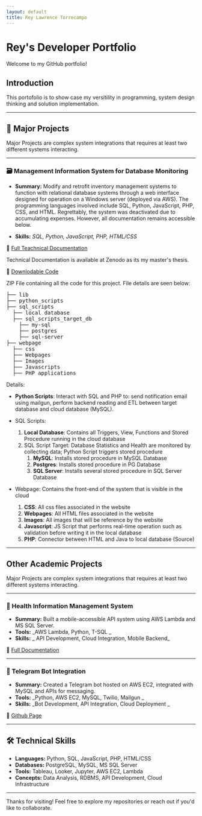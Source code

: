 ```yaml
---
layout: default
title: Rey Lawrence Torrecampo
---
```


# Rey's Developer Portfolio

Welcome to my GitHub portfolio! 

## Introduction

This portofolio is to show case my versitility in programming, system design thinking and solution implementation.

---
## 📓 Major Projects

Major Projects are complex system integrations that requires at least two different systems interacting.

---
### 🗃️ Management Information System for Database Monitoring
- **Summary:** Modify and retrofit inventory management systems to function with relational database systems through a web interface designed for operation on a Windows server (deployed via AWS). The programming languages involved include SQL, Python, JavaScript, PHP, CSS, and HTML. Regrettably, the system was deactivated due to accumulating expenses. However, all documentation remains accessible below.

- **Skills:** _SQL, Python, JavaScript, PHP, HTML/CSS_

🔗 [Full Teachnical Documentation](https://zenodo.org/records/8176445)

Technical Documentation is available at Zenodo as its my master's thesis.

🔗 [Downlodable Code](https://drive.google.com/file/d/146v9wPhX5-dBpkKzB4cDE1c8oXRO9dtK/view?usp=sharing)

ZIP File containing all the code for this project. File details are seen below:

<pre>
├── lib
├── python_scripts
├── sql_scripts
  ├── local database
  ├── sql_scripts_target_db
    ├── my-sql
    ├── postgres
    ├── sql-server
├── webpage
  ├── css
  ├── Webpages
  ├── Images
  ├── Javascripts
  ├── PHP applications
</pre>

Details:
- **Python Scripts**: Interact with SQL and PHP to: send notification email using mailgun, perform backend reading and ETL between target database and cloud database (MySQL).

- SQL Scripts:
  1. **Local Database**: Contains all Triggers, View, Functions and Stored Procedure running in the cloud database
  2. SQL Script Target: Database Statistics and Health are monitored by collecting data; Python Script triggers stored procedure
     1. **MySQL**: Installs stored procedure in MySQL Database
     2. **Postgres**: Installs stored procedure in PG Database
     3. **SQL Server**: Installs several stored procedure in SQL Server Database

- Webpage: Contains the front-end of the system that is visible in the cloud
  1. **CSS**: All css files associated in the website
  2. **Webpages**: All HTML files associated in the website
  3. **Images**: All images that will be reference by the website
  4. **Javascript**: JS Script that performs real-time operation such as validation before writing it in the local database
  5. **PHP**: Connector between HTML and Java to local database (Source)

---
## Other Academic Projects

Major Projects are complex system integrations that requires at least two different systems interacting.

---

### 🏥 Health Information Management System
- **Summary:** Built a mobile-accessible API system using AWS Lambda and MS SQL Server.  
- **Tools:** _AWS Lambda, Python, T-SQL _
- **Skills:** _ API Development, Cloud Integration, Mobile Backend_

🔗 [Full Documentation](https://drive.google.com/file/d/17rDCuWskhmumeTC5LrPi2npBAy99ulI4/view?usp=drive_link)

---

### 🤖 Telegram Bot Integration
- **Summary:** Created a Telegram bot hosted on AWS EC2, integrated with MySQL and APIs for messaging.  
- **Tools:** _Python, AWS EC2, MySQL, Twilio, Mailgun _
- **Skills:** _Bot Development, API Integration, Cloud Deployment  _

🔗 [Github Page](https://renece153.github.io/telegram_bot/)

---

## 🛠️ Technical Skills
- **Languages:** Python, SQL, JavaScript, PHP, HTML/CSS
- **Databases:** PostgreSQL, MySQL, MS SQL Server
- **Tools:** Tableau, Looker, Jupyter, AWS EC2, Lambda
- **Concepts:** Data Analysis, RDBMS, API Development, Cloud Infrastructure

---

Thanks for visiting! Feel free to explore my repositories or reach out if you'd like to collaborate.
